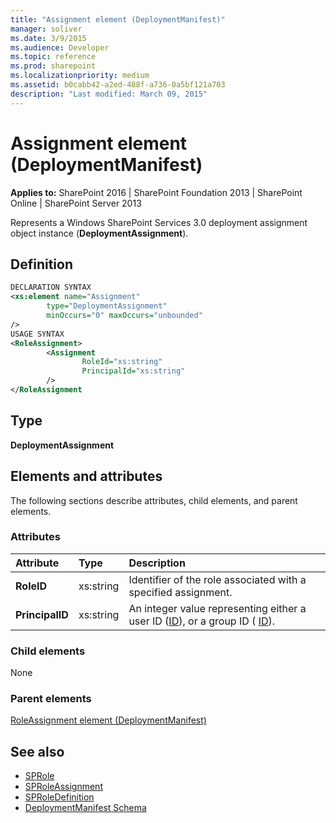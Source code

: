 ```yaml
---
title: "Assignment element (DeploymentManifest)"
manager: soliver
ms.date: 3/9/2015
ms.audience: Developer
ms.topic: reference
ms.prod: sharepoint
ms.localizationpriority: medium
ms.assetid: b0cabb42-a2ed-488f-a736-0a5bf121a703
description: "Last modified: March 09, 2015"
---
```


# Assignment element (DeploymentManifest)

**Applies to:** SharePoint 2016 | SharePoint Foundation 2013 | SharePoint Online | SharePoint Server 2013 
  
Represents a Windows SharePoint Services 3.0 deployment assignment object instance (**DeploymentAssignment**).

## Definition

```XML
DECLARATION SYNTAX
<xs:element name="Assignment" 
        type="DeploymentAssignment" 
        minOccurs="0" maxOccurs="unbounded" 
/>
USAGE SYNTAX
<RoleAssignment>
        <Assignment
                RoleId="xs:string"
                PrincipalId="xs:string"
        />
</RoleAssignment

```

## Type

**DeploymentAssignment**
  
## Elements and attributes

The following sections describe attributes, child elements, and parent elements.

### Attributes

|**Attribute**|**Type**|**Description**|
|:-----|:-----|:-----|
|**RoleID** <br/> |xs:string  <br/> |Identifier of the role associated with a specified assignment.  <br/> |
|**PrincipalID** <br/> |xs:string  <br/> |An integer value representing either a user ID ([ID](https://msdn.microsoft.com/library/Microsoft.SharePoint.SPUser.ID.aspx)), or a group ID ( [ID](https://msdn.microsoft.com/library/Microsoft.SharePoint.SPGroup.ID.aspx)).  <br/> |
   
### Child elements

None
   
### Parent elements

[RoleAssignment element (DeploymentManifest)](roleassignment-element-deploymentmanifest.md)
   
## See also

- [SPRole](https://msdn.microsoft.com/library/Microsoft.SharePoint.SPRole.aspx) 
- [SPRoleAssignment](https://msdn.microsoft.com/library/Microsoft.SharePoint.SPRoleAssignment.aspx)
- [SPRoleDefinition](https://msdn.microsoft.com/library/Microsoft.SharePoint.SPRoleDefinition.aspx)
- [DeploymentManifest Schema](deploymentmanifest-schema.md)

